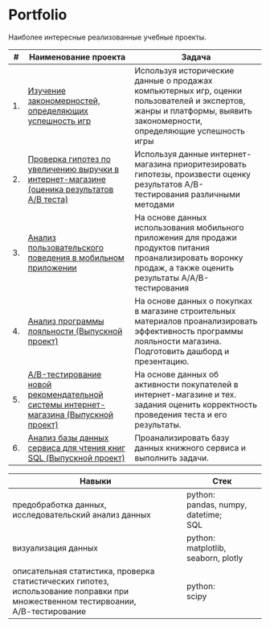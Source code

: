 # Portfolio

Наиболее интересные реализованные учебные проекты.

| #    | Наименование проекта | Задача | 
| - | - | - |
| 1. | [Изучение закономерностей, определяющих успешность игр](games) |Используя исторические данные о продажах компьютерных игр, оценки пользователей и экспертов, жанры и платформы, выявить закономерности, определяющие успешность игры |
| 2. | [Проверка гипотез по увеличению выручки в интернет-магазине (оценика результатов A/B теста)](busness_solutions) |Используя данные интернет-магазина приоритезировать гипотезы, произвести оценку результатов A/B-тестирования различными методами|  
| 3. | [Анализ пользовательского поведения в мобильном приложении](AB_testing_on_mobil_app) | На основе данных использования мобильного приложения для продажи продуктов питания проанализировать воронку продаж, а также оценить результаты A/A/B-тестирования 
| 4. | [Анализ программы лояльности (Выпускной проект)](retail) | На основе данных о покупках в магазине строительных материалов проанализировать эффективность программы лояльности магазина. Подготовить дашборд и презентацию. | 
| 5. | [A/B-тестирование новой рекомендательной системы интернет-магазина (Выпускной проект)](AB_testing_on_online_store) | На основе данных об активности покупателей в интернет-магазине и тех. задания оценить корректность проведения теста и его результаты. |
| 6. | [Анализ базы данных сервиса для чтения книг SQL (Выпускной проект)](SQL) | Проанализировать базу данных книжного сервиса и выполнить задачи. |


| Навыки | Стек |
| - | - |
| предобработка данных, исследовательский анализ данных | python: <br> pandas, numpy, datetime; <br> SQL |
| визуализация данных | python: <br> matplotlib, seaborn, plotly |
| описательная статистика, проверка статистических гипотез, <br> использование поправки при множественном тестирвоании, <br> А/В-тестирование| python:  <br>scipy |
 
